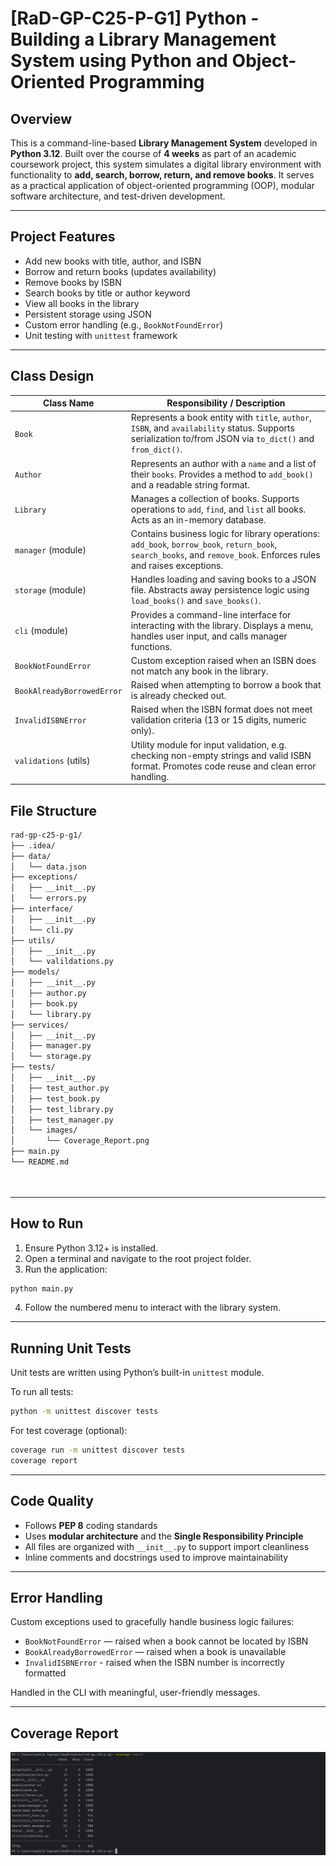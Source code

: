 
# [RaD-GP-C25-P-G1] Python - Building a Library Management System using Python and Object-Oriented Programming

## Overview

This is a command-line-based **Library Management System** developed in **Python 3.12**. Built over the course of **4 weeks** as part of an academic coursework project, this system simulates a digital library environment with functionality to **add, search, borrow, return, and remove books**. It serves as a practical application of object-oriented programming (OOP), modular software architecture, and test-driven development.

---

## Project Features

- Add new books with title, author, and ISBN
- Borrow and return books (updates availability)
- Remove books by ISBN
- Search books by title or author keyword
- View all books in the library
- Persistent storage using JSON
- Custom error handling (e.g., `BookNotFoundError`)
- Unit testing with `unittest` framework

---

## Class Design

| **Class Name**              | **Responsibility / Description**                                                                                                                                      |
|----------------------------|------------------------------------------------------------------------------------------------------------------------------------------------------------------------|
| `Book`                     | Represents a book entity with `title`, `author`, `ISBN`, and `availability` status. Supports serialization to/from JSON via `to_dict()` and `from_dict()`.          |
| `Author`                   | Represents an author with a `name` and a list of their `books`. Provides a method to `add_book()` and a readable string format.                                       |
| `Library`                  | Manages a collection of books. Supports operations to `add`, `find`, and `list` all books. Acts as an in-memory database.                                             |
| `manager` (module)         | Contains business logic for library operations: `add_book`, `borrow_book`, `return_book`, `search_books`, and `remove_book`. Enforces rules and raises exceptions.   |
| `storage` (module)         | Handles loading and saving books to a JSON file. Abstracts away persistence logic using `load_books()` and `save_books()`.                                            |
| `cli` (module)             | Provides a command-line interface for interacting with the library. Displays a menu, handles user input, and calls manager functions.                                |
| `BookNotFoundError`        | Custom exception raised when an ISBN does not match any book in the library.                                                                                          |
| `BookAlreadyBorrowedError` | Raised when attempting to borrow a book that is already checked out.                                                                                                   |
| `InvalidISBNError`         | Raised when the ISBN format does not meet validation criteria (13 or 15 digits, numeric only).                                                                         |
| `validations` (utils)      | Utility module for input validation, e.g. checking non-empty strings and valid ISBN format. Promotes code reuse and clean error handling.                              |






## File Structure

```bash
rad-gp-c25-p-g1/
├── .idea/
├── data/
│   └── data.json
├── exceptions/
│   ├── __init__.py
│   └── errors.py
├── interface/
│   ├── __init__.py
│   └── cli.py
├── utils/
│   ├── __init__.py
│   └── valildations.py
├── models/
│   ├── __init__.py
│   ├── author.py
│   ├── book.py
│   └── library.py
├── services/
│   ├── __init__.py
│   ├── manager.py
│   └── storage.py
├── tests/
│   ├── __init__.py
│   ├── test_author.py
│   ├── test_book.py
│   ├── test_library.py
│   ├── test_manager.py
│   └── images/
│       └── Coverage_Report.png
├── main.py
└── README.md




```

---

## How to Run

1. Ensure Python 3.12+ is installed.
2. Open a terminal and navigate to the root project folder.
3. Run the application:

```bash
python main.py
```

4. Follow the numbered menu to interact with the library system.

---

## Running Unit Tests

Unit tests are written using Python’s built-in `unittest` module.

To run all tests:

```bash
python -m unittest discover tests
```

For test coverage (optional):

```bash
coverage run -m unittest discover tests
coverage report
```

---

## Code Quality

- Follows **PEP 8** coding standards
- Uses **modular architecture** and the **Single Responsibility Principle**
- All files are organized with `__init__.py` to support import cleanliness
- Inline comments and docstrings used to improve maintainability

---

## Error Handling

Custom exceptions used to gracefully handle business logic failures:

- `BookNotFoundError` — raised when a book cannot be located by ISBN
- `BookAlreadyBorrowedError` — raised when a book is unavailable
- `InvalidISBNError` - raised when the ISBN number is incorrectly formatted

Handled in the CLI with meaningful, user-friendly messages.

---
## Coverage Report
![img.png](tests/images/Coverage_Report.png)


